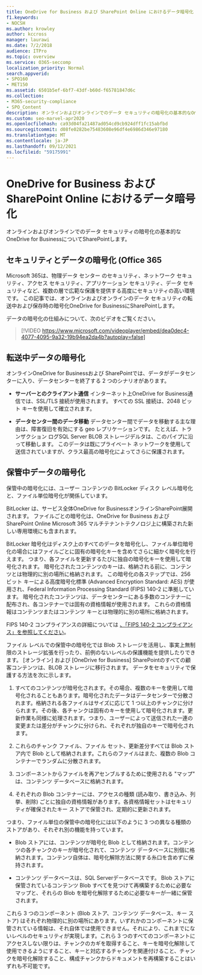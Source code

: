 ```yaml
---
title: OneDrive for Business および SharePoint Online におけるデータ暗号化
f1.keywords:
- NOCSH
ms.author: krowley
author: kccross
manager: laurawi
ms.date: 7/2/2018
audience: ITPro
ms.topic: overview
ms.service: O365-seccomp
localization_priority: Normal
search.appverid:
- SPO160
- MET150
ms.assetid: 6501b5ef-6bf7-43df-b60d-f65781847d6c
ms.collection:
- M365-security-compliance
- SPO_Content
description: オンラインおよびオンラインでのデータ セキュリティの暗号化の基本的なOneDrive for BusinessについてSharePointします。
ms.custom: seo-marvel-apr2020
ms.openlocfilehash: ca93d04fa21487ad054cd9cb924dff1fc15abfbd
ms.sourcegitcommit: d08fe0282be75483608e96df4e6986d346e97180
ms.translationtype: MT
ms.contentlocale: ja-JP
ms.lasthandoff: 09/12/2021
ms.locfileid: "59175991"
---
```

# <a name="data-encryption-in-onedrive-for-business-and-sharepoint-online"></a>OneDrive for Business および SharePoint Online におけるデータ暗号化

オンラインおよびオンラインでのデータ セキュリティの暗号化の基本的なOneDrive for BusinessについてSharePointします。
  
## <a name="security-and-data-encryption-in-office-365"></a>セキュリティとデータの暗号化 (Office 365

Microsoft 365は、物理データ センター のセキュリティ、ネットワーク セキュリティ、アクセス セキュリティ、アプリケーション セキュリティ、データ セキュリティなど、複数の層で広範な保護を提供する高度にセキュリティの高い環境です。 この記事では、オンラインおよびオンラインのデータ セキュリティの転送中および保存時の暗号化OneDrive for BusinessにSharePointします。
  
データの暗号化の仕組みについて、次のビデオをご覧ください。
  
> [!VIDEO https://www.microsoft.com/videoplayer/embed/dea0dec4-4077-4095-9a32-19b94ea2da4b?autoplay=false]
  
## <a name="encryption-of-data-in-transit"></a>転送中データの暗号化

オンラインOneDrive for Businessおよび SharePointでは、データがデータセンターに入り、データセンターを終了する 2 つのシナリオがあります。
  
- **サーバーとのクライアント通信** インターネット上OneDrive for Business通信では、SSL/TLS 接続が使用されます。 すべての SSL 接続は、2048 ビット キーを使用して確立されます。

- **データセンター間のデータ移動** データセンター間でデータを移動する主な理由は、障害復旧を有効にする geo レプリケーションです。 たとえば、トランザクション ログSQL Server BLOB ストレージデルタは、このパイプに沿って移動します。 このデータは既にプライベート ネットワークを使用して送信されていますが、クラス最高の暗号化によってさらに保護されます。 

## <a name="encryption-of-data-at-rest"></a>保管中データの暗号化

保管中の暗号化には、ユーザー コンテンツの BitLocker ディスク レベル暗号化と、ファイル単位暗号化が関係しています。
  
BitLocker は、サービス全体OneDrive for BusinessオンラインSharePoint展開されます。 ファイルごとの暗号化は、OneDrive for Business および SharePoint Online Microsoft 365 マルチテナントテクノロジ上に構築された新しい専用環境にも含まれます。
  
BitLocker 暗号化はディスク上のすべてのデータを暗号化し、ファイル単位暗号化の場合にはファイルごとに固有の暗号化キーを含めてさらに細かく暗号化を行えます。 つまり、各ファイルを更新するたびに独自の暗号化キーを使用して暗号化されます。 暗号化されたコンテンツのキーは、格納される前に、コンテンツとは物理的に別の場所に格納されます。 この暗号化の各ステップでは、256 ビット キーによる高度暗号化標準 (Advanced Encryption Standard: AES) が使用され、Federal Information Processing Standard (FIPS) 140-2 に準拠しています。 暗号化されたコンテンツは、データセンターにある多数のコンテナーに配布され、各コンテナーでは固有の資格情報が使用されます。 これらの資格情報はコンテンツまたはコンテンツ キーとは物理的に別の場所に格納されます。
  
FIPS 140-2 コンプライアンスの詳細については [、「FIPS 140-2 コンプライアンス」を参照してください](/previous-versions/sql/sql-server-2008-r2/bb326611(v=sql.105))。
  
ファイル レベルでの保管中の暗号化では Blob ストレージを活用し、事実上無制限のストレージ拡張を行ったり、前例のないレベルの保護機能を提供したりできます。 [オンライン] および [OneDrive for Business] SharePointのすべての顧客コンテンツは、BLOB ストレージに移行されます。 データをセキュリティで保護する方法を次に示します。
  
1. すべてのコンテンツが暗号化されます。その場合、複数のキーを使用して暗号化されることもあります。暗号化されたデータはデータセンターで分散されます。格納される各ファイルはサイズに応じて 1 つ以上のチャンクに分けられます。その後、各チャンクは固有のキーを使用して暗号化されます。更新作業も同様に処理されます。つまり、ユーザーによって送信された一連の変更または差分がチャンクに分けられ、それぞれが独自のキーで暗号化されます。

2. これらのチャンク ファイル、ファイル セット、更新差分すべては Blob ストア内で Blob として格納されます。これらのファイルはまた、複数の Blob コンテナーでランダムに分散されます。

3. コンポーネントからファイルを再アセンブルするために使用される "マップ" は、コンテンツ データベースに格納されます。

4. それぞれの Blob コンテナーには、アクセスの種類 (読み取り、書き込み、列挙、削除) ごとに独自の資格情報があります。各資格情報セットはセキュリティが確保されたキー ストアで保管され、定期的に更新されます。

つまり、ファイル単位の保管中の暗号化には以下のように 3 つの異なる種類のストアがあり、それぞれ別の機能を持っています。
  
- Blob ストアには、コンテンツが暗号化 Blob として格納されます。コンテンツの各チャンクのキーが暗号化されて、コンテンツ データベースに別個に格納されます。コンテンツ自体は、暗号化解除方法に関する糸口を含めずに保持されます。

- コンテンツ データベースは、SQL Serverデータベースです。 Blob ストアに保管されているコンテンツ Blob すべてを見つけて再構築するために必要なマップと、それらの Blob を暗号化解除するために必要なキーが一緒に保管されます。

これら 3 つのコンポーネント (Blob ストア、コンテンツ データベース、キー ストア) はそれぞれ物理的に別の場所にあります。いずれかのコンポーネントに保管されている情報は、それ自体では使用できません。それにより、これまでにないレベルのセキュリティが実現します。これら 3 つのすべてのコンポーネントにアクセスしない限りは、チャンクのカギを取得すること、キーを暗号化解除して使用できるようにすること、キーと対応するチャンクを関連付けること、チャンクを暗号化解除すること、構成チャンクからドキュメントを再構築することはいずれも不可能です。